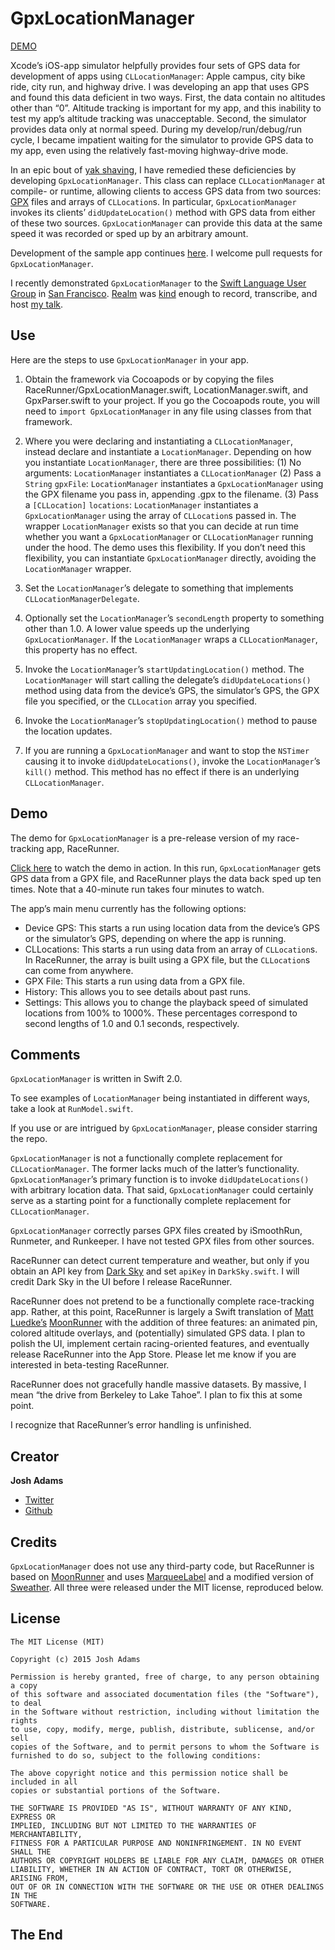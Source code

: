 GpxLocationManager
===================
[DEMO](https://vimeo.com/138813570)

Xcode’s iOS-app simulator helpfully provides four sets of GPS data for development of apps using `CLLocationManager`: Apple campus, city bike ride, city run, and highway drive. I was developing an app that uses GPS and found this data deficient in two ways. First, the data contain no altitudes other than “0”. Altitude tracking is important for my app, and this inability to test my app’s altitude tracking was unacceptable. Second, the simulator provides data only at normal speed. During my develop/run/debug/run cycle, I became impatient waiting for the simulator to provide GPS data to my app, even using the relatively fast-moving highway-drive mode.

In an epic bout of [yak shaving](http://sethgodin.typepad.com/seths_blog/2005/03/dont_shave_that.html), I have remedied these deficiencies by developing `GpxLocationManager`. This class can replace `CLLocationManager` at compile- or runtime, allowing clients to access GPS data from two sources: [GPX](https://en.wikipedia.org/wiki/GPS_Exchange_Format) files and arrays of `CLLocation`s. In particular, `GpxLocationManager` invokes its clients’ `didUpdateLocation()` method with GPS data from either of these two sources. `GpxLocationManager` can provide this data at the same speed it was recorded or sped up by an arbitrary amount.

Development of the sample app continues [here](https://github.com/vermont42/RaceRunner). I welcome pull requests for `GpxLocationManager`.

I recently demonstrated `GpxLocationManager` to the [Swift Language User Group](http://www.meetup.com/swift-language/) in [San Francisco](http://www.sanfrancisco.travel). [Realm](http://realm.io) was [kind](https://www.youtube.com/watch?v=LI7-Cu-9wWM) enough to record, transcribe, and host [my talk](https://realm.io/news/josh-adams-gpx-location-manager/).

## Use
Here are the steps to use `GpxLocationManager` in your app.

1. Obtain the framework via Cocoapods or by copying the files RaceRunner/GpxLocationManager.swift, LocationManager.swift, and GpxParser.swift to your project. If you go the Cocoapods route, you will need to `import GpxLocationManager` in any file using classes from that framework.

2. Where you were declaring and instantiating a `CLLocationManager`, instead declare and instantiate a `LocationManager`. Depending on how you instantiate `LocationManager`, there are three possibilities: (1) No arguments: `LocationManager` instantiates a `CLLocationManager` (2) Pass a `String` `gpxFile`: `LocationManager` instantiates a `GpxLocationManager` using the GPX filename you pass in, appending .gpx to the filename. (3) Pass a `[CLLocation]` `locations`: `LocationManager` instantiates a `GpxLocationManager` using the array of `CLLocation`s passed in. The wrapper `LocationManager` exists so that you can decide at run time whether you want a `GpxLocationManager` or `CLLocationManager` running under the hood. The demo uses this flexibility. If you don’t need this flexibility, you can instantiate `GpxLocationManager` directly, avoiding the `LocationManager` wrapper.

3. Set the `LocationManager`’s delegate to something that implements `CLLocationManagerDelegate`.

4. Optionally set the `LocationManager`’s `secondLength` property to something other than 1.0. A lower value speeds up the underlying `GpxLocationManager`. If the `LocationManager` wraps a `CLLocationManager`, this property has no effect.

5. Invoke the `LocationManager`’s `startUpdatingLocation()` method. The `LocationManager` will start calling the delegate’s `didUpdateLocations()` method using data from the device’s GPS, the simulator’s GPS, the GPX file you specified, or the `CLLocation` array you specified.

6. Invoke the `LocationManager`’s `stopUpdatingLocation()` method to pause the location updates.

7. If you are running a `GpxLocationManager` and want to stop the `NSTimer` causing it to invoke `didUpdateLocations()`, invoke the `LocationManager`’s `kill()` method. This method has no effect if there is an underlying `CLLocationManager`.


## Demo

The demo for `GpxLocationManager` is a pre-release version of my race-tracking app, RaceRunner.

[Click here](https://vimeo.com/138813570) to watch the demo in action. In this run, `GpxLocationManager` gets GPS data from a GPX file, and RaceRunner plays the data back sped up ten times. Note that a 40-minute run takes four minutes to watch.

The app’s main menu currently has the following options:
* Device GPS: This starts a run using location data from the device’s GPS or the simulator’s GPS, depending on where the app is running.
* CLLocations: This starts a run using data from an array of `CLLocation`s. In RaceRunner, the array is built using a GPX file, but the `CLLocation`s can come from anywhere. 
* GPX File: This starts a run using data from a GPX file.
* History: This allows you to see details about past runs.
* Settings: This allows you to change the playback speed of simulated locations from 100% to 1000%. These percentages correspond to second lengths of 1.0 and 0.1 seconds, respectively.


## Comments

`GpxLocationManager` is written in Swift 2.0.

To see examples of `LocationManager` being instantiated in different ways, take a look at `RunModel.swift`.

If you use or are intrigued by `GpxLocationManager`, please consider starring the repo.

`GpxLocationManager` is not a functionally complete replacement for `CLLocationManager`. The former lacks much of the latter’s functionality. `GpxLocationManager`’s primary function is to invoke `didUpdateLocations()` with arbitrary location data. That said, `GpxLocationManager` could certainly serve as a starting point for a functionally complete replacement for `CLLocationManager`.

`GpxLocationManager` correctly parses GPX files created by iSmoothRun, Runmeter, and Runkeeper. I have not tested GPX files from other sources.

RaceRunner can detect current temperature and weather, but only if you obtain an API key from [Dark Sky](http://developer.forecast.io) and set `apiKey` in `DarkSky.swift`. I will credit Dark Sky in the UI before I release RaceRunner.

RaceRunner does not pretend to be a functionally complete race-tracking app. Rather, at this point, RaceRunner is largely a Swift translation of [Matt Luedke’s](https://github.com/mluedke2) [MoonRunner](https://github.com/mluedke2/moonrunner) with the addition of three features: an animated pin, colored altitude overlays, and (potentially) simulated GPS data. I plan to polish the UI, implement certain racing-oriented features, and eventually release RaceRunner into the App Store. Please let me know if you are interested in beta-testing RaceRunner.

RaceRunner does not gracefully handle massive datasets. By massive, I mean “the drive from Berkeley to Lake Tahoe”. I plan to fix this at some point.

I recognize that RaceRunner’s error handling is unfinished.

## Creator

**Josh Adams**
* [Twitter](https://twitter.com/vermont42)
* [Github](https://github.com/vermont42)


## Credits

`GpxLocationManager` does not use any third-party code, but RaceRunner is based on [MoonRunner](https://github.com/mluedke2/moonrunner) and uses [MarqueeLabel](https://github.com/cbpowell/MarqueeLabel) and a modified version of [Sweather](https://github.com/bfolder/Sweather). All three were released under the MIT license, reproduced below.


## License
```
The MIT License (MIT)

Copyright (c) 2015 Josh Adams

Permission is hereby granted, free of charge, to any person obtaining a copy
of this software and associated documentation files (the "Software"), to deal
in the Software without restriction, including without limitation the rights
to use, copy, modify, merge, publish, distribute, sublicense, and/or sell
copies of the Software, and to permit persons to whom the Software is
furnished to do so, subject to the following conditions:

The above copyright notice and this permission notice shall be included in all
copies or substantial portions of the Software.

THE SOFTWARE IS PROVIDED "AS IS", WITHOUT WARRANTY OF ANY KIND, EXPRESS OR
IMPLIED, INCLUDING BUT NOT LIMITED TO THE WARRANTIES OF MERCHANTABILITY,
FITNESS FOR A PARTICULAR PURPOSE AND NONINFRINGEMENT. IN NO EVENT SHALL THE
AUTHORS OR COPYRIGHT HOLDERS BE LIABLE FOR ANY CLAIM, DAMAGES OR OTHER
LIABILITY, WHETHER IN AN ACTION OF CONTRACT, TORT OR OTHERWISE, ARISING FROM,
OUT OF OR IN CONNECTION WITH THE SOFTWARE OR THE USE OR OTHER DEALINGS IN THE
SOFTWARE.
```


## The End